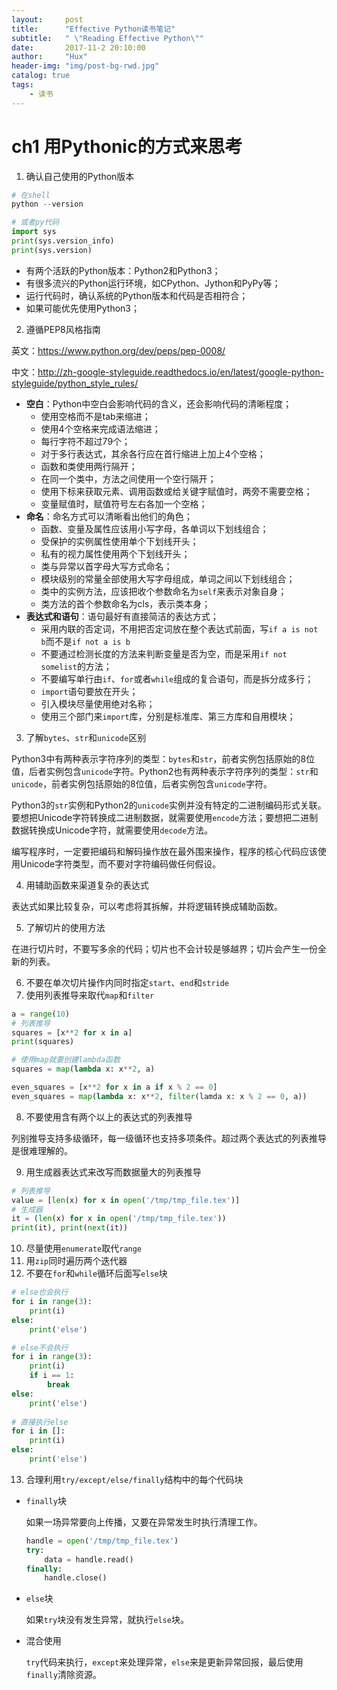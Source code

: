 ```yaml
---
layout:     post
title:      "Effective Python读书笔记"
subtitle:   " \"Reading Effective Python\""
date:       2017-11-2 20:10:00
author:     "Hux"
header-img: "img/post-bg-rwd.jpg"
catalog: true
tags:
    - 读书
---
```


# ch1 用Pythonic的方式来思考

1. 确认自己使用的Python版本

```python
# 在shell
python --version

# 或者py代码
import sys
print(sys.version_info)
print(sys.version)
```

- 有两个活跃的Python版本：Python2和Python3；
- 有很多流兴的Python运行环境，如CPython、Jython和PyPy等；
- 运行代码时，确认系统的Python版本和代码是否相符合；
- 如果可能优先使用Python3；

2. 遵循PEP8风格指南

英文：https://www.python.org/dev/peps/pep-0008/

中文：http://zh-google-styleguide.readthedocs.io/en/latest/google-python-styleguide/python_style_rules/

- **空白**：Python中空白会影响代码的含义，还会影响代码的清晰程度；
  - 使用空格而不是tab来缩进；
  - 使用4个空格来完成语法缩进；
  - 每行字符不超过79个；
  - 对于多行表达式，其余各行应在首行缩进上加上4个空格；
  - 函数和类使用两行隔开；
  - 在同一个类中，方法之间使用一个空行隔开；
  - 使用下标来获取元素、调用函数或给关键字赋值时，两旁不需要空格；
  - 变量赋值时，赋值符号左右各加一个空格；
- **命名**：命名方式可以清晰看出他们的角色；
  - 函数、变量及属性应该用小写字母，各单词以下划线组合；
  - 受保护的实例属性使用单个下划线开头；
  - 私有的视力属性使用两个下划线开头；
  - 类与异常以首字母大写方式命名；
  - 模块级别的常量全部使用大写字母组成，单词之间以下划线组合；
  - 类中的实例方法，应该把收个参数命名为`self`来表示对象自身；
  - 类方法的首个参数命名为cls，表示类本身；
- **表达式和语句**：语句最好有直接简洁的表达方式；
  - 采用内联的否定词，不用把否定词放在整个表达式前面，写`if a is not b`而不是`if not a is b`
  - 不要通过检测长度的方法来判断变量是否为空，而是采用`if not somelist`的方法；
  - 不要编写单行由`if`、`for`或者`while`组成的复合语句，而是拆分成多行；
  - `import`语句要放在开头；
  - 引入模块尽量使用绝对名称；
  - 使用三个部门来`import`库，分别是标准库、第三方库和自用模块；

3. 了解`bytes`、`str`和`unicode`区别

Python3中有两种表示字符序列的类型：`bytes`和`str`，前者实例包括原始的8位值，后者实例包含`unicode`字符。Python2也有两种表示字符序列的类型：`str`和`unicode`，前者实例包括原始的8位值，后者实例包含`unicode`字符。

Python3的`str`实例和Python2的`unicode`实例并没有特定的二进制编码形式关联。要想把Unicode字符转换成二进制数据，就需要使用`encode`方法；要想把二进制数据转换成Unicode字符，就需要使用`decode`方法。

编写程序时，一定要把编码和解码操作放在最外围来操作，程序的核心代码应该使用Unicode字符类型，而不要对字符编码做任何假设。

4. 用辅助函数来渠道复杂的表达式

表达式如果比较复杂，可以考虑将其拆解，并将逻辑转换成辅助函数。

5. 了解切片的使用方法

在进行切片时，不要写多余的代码；切片也不会计较是够越界；切片会产生一份全新的列表。

6. 不要在单次切片操作内同时指定`start`、`end`和`stride`
7. 使用列表推导来取代`map`和`filter`

```python
a = range(10)
# 列表推导
squares = [x**2 for x in a]
print(squares)

# 使用map就要创建lambda函数
squares = map(lambda x: x**2, a)

even_squares = [x**2 for x in a if x % 2 == 0]
even_squares = map(lambda x: x**2, filter(lamda x: x % 2 == 0, a))
```

8. 不要使用含有两个以上的表达式的列表推导

列别推导支持多级循环，每一级循环也支持多项条件。超过两个表达式的列表推导是很难理解的。

9. 用生成器表达式来改写而数据量大的列表推导

```python
# 列表推导
value = [len(x) for x in open('/tmp/tmp_file.tex')]
# 生成器
it = (len(x) for x in open('/tmp/tmp_file.tex'))
print(it), print(next(it))
```

10. 尽量使用`enumerate`取代`range`
11. 用`zip`同时遍历两个迭代器
12. 不要在`for`和`while`循环后面写`else`块

```Python
# else也会执行
for i in range(3):
    print(i)
else:
    print('else')

# else不会执行
for i in range(3):
    print(i)
    if i == 1:
        break
else:
    print('else')
    
# 直接执行else
for i in []:
    print(i)
else:
    print('else')
```

13. 合理利用`try/except/else/finally`结构中的每个代码块

- `finally`块

  如果一场异常要向上传播，又要在异常发生时执行清理工作。

  ```Python
  handle = open('/tmp/tmp_file.tex')
  try:
      data = handle.read()
  finally:
      handle.close()
  ```

- `else`块


  如果`try`块没有发生异常，就执行`else`块。

- 混合使用

  `try`代码来执行，`except`来处理异常，`else`来是更新异常回报，最后使用`finally`清除资源。	
